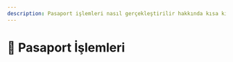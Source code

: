 ```yaml
---
description: Pasaport işlemleri nasıl gerçekleştirilir hakkında kısa kısa bilgiler.
---
```


# 🛫 Pasaport İşlemleri

